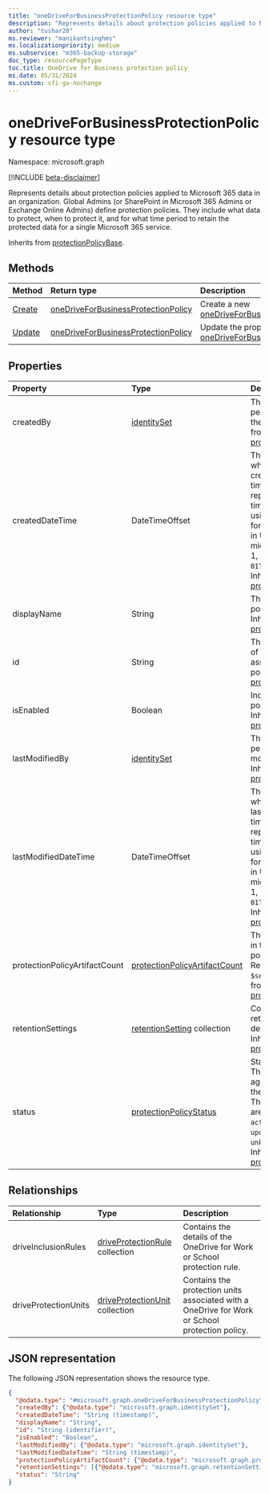```yaml
---
title: "oneDriveForBusinessProtectionPolicy resource type"
description: "Represents details about protection policies applied to Microsoft 365 data in an organization. "
author: "tushar20"
ms.reviewer: "manikantsinghms"
ms.localizationpriority: medium
ms.subservice: "m365-backup-storage"
doc_type: resourcePageType
toc.title: OneDrive for Business protection policy
ms.date: 05/31/2024
ms.custom: sfi-ga-nochange
---
```


# oneDriveForBusinessProtectionPolicy resource type

Namespace: microsoft.graph

[!INCLUDE [beta-disclaimer](../../includes/beta-disclaimer.md)]

Represents details about protection policies applied to Microsoft 365 data in an organization. Global Admins (or SharePoint in Microsoft 365 Admins or Exchange Online Admins) define protection policies. They include what data to protect, when to protect it, and for what time period to retain the protected data for a single Microsoft 365 service.


Inherits from [protectionPolicyBase](../resources/protectionpolicybase.md).

## Methods
|Method|Return type|Description|
|:---|:---|:---|
|[Create](../api/backuprestoreroot-post-onedriveforbusinessprotectionpolicies.md)|[oneDriveForBusinessProtectionPolicy](../resources/onedriveforbusinessprotectionpolicy.md)|Create a new [oneDriveForBusinessProtectionPolicy](../resources/onedriveforbusinessprotectionpolicy.md).|
|[Update](../api/onedriveforbusinessprotectionpolicy-update.md)|[oneDriveForBusinessProtectionPolicy](../resources/onedriveforbusinessprotectionpolicy.md)|Update the properties of a [oneDriveForBusinessProtectionPolicy](../resources/onedriveforbusinessprotectionpolicy.md).|

## Properties
|Property|Type|Description|
|:---|:---|:---|
|createdBy|[identitySet](../resources/identityset.md)|The identity of the person who created the policy. Inherited from [protectionPolicyBase](../resources/protectionpolicybase.md).|
|createdDateTime|DateTimeOffset|The date and time when the policy was created. The timestamp type represents date and time information using ISO 8601 format and is always in UTC. For example, midnight UTC on Jan 1, 2014 is `2014-01-01T00:00:00Z`. Inherited from [protectionPolicyBase](../resources/protectionpolicybase.md).|
|displayName|String|The name of the policy to be created. Inherited from [protectionPolicyBase](../resources/protectionpolicybase.md).|
|id|String|The unique identifier of the protection rule associated with the policy. Inherited from [protectionPolicyBase](../resources/protectionpolicybase.md).|
|isEnabled|Boolean|Indicates whether the policy is enabled. Inherited from [protectionPolicyBase](../resources/protectionpolicybase.md).|
|lastModifiedBy|[identitySet](../resources/identityset.md)|The identity of the person who last modified the policy. Inherited from [protectionPolicyBase](../resources/protectionpolicybase.md).|
|lastModifiedDateTime|DateTimeOffset|The date and time when the policy was last modified. The timestamp type represents date and time information using ISO 8601 format and is always in UTC. For example, midnight UTC on Jan 1, 2014 is `2014-01-01T00:00:00Z`. Inherited from [protectionPolicyBase](../resources/protectionpolicybase.md).|
|protectionPolicyArtifactCount|[protectionPolicyArtifactCount](../resources/protectionpolicyartifactcount.md)|The count of artifacts in the protection policy by status. Returned only on `$select`. Inherited from [protectionPolicyBase](../resources/protectionpolicybase.md).|
|retentionSettings|[retentionSetting](../resources/retentionsetting.md) collection|Contains the retention setting details for the policy. Inherited from [protectionPolicyBase](../resources/protectionpolicybase.md).|
|status|[protectionPolicyStatus](../resources/protectionpolicybase.md#protectionpolicystatus-values)|Status of the policy. The value is the aggregated status of the protection units. The possible values are: `inactive`, `activeWithErrors`, `updating`, `active`, `unknownFutureValue`. Inherited from [protectionPolicyBase](../resources/protectionpolicybase.md).|

## Relationships
|Relationship|Type|Description|
|:---|:---|:---|
|driveInclusionRules|[driveProtectionRule](../resources/driveprotectionrule.md) collection|Contains the details of the OneDrive for Work or School protection rule.|
|driveProtectionUnits|[driveProtectionUnit](../resources/driveprotectionunit.md) collection|Contains the protection units associated with a  OneDrive for Work or School protection policy.|

## JSON representation
The following JSON representation shows the resource type.
<!-- {
  "blockType": "resource",
  "keyProperty": "id",
  "@odata.type": "microsoft.graph.oneDriveForBusinessProtectionPolicy",
  "baseType": "microsoft.graph.protectionPolicyBase",
  "openType": false
}
-->
``` json
{
  "@odata.type": "#microsoft.graph.oneDriveForBusinessProtectionPolicy",
  "createdBy": {"@odata.type": "microsoft.graph.identitySet"},
  "createdDateTime": "String (timestamp)",
  "displayName": "String",
  "id": "String (identifier)",
  "isEnabled": "Boolean",
  "lastModifiedBy": {"@odata.type": "microsoft.graph.identitySet"},
  "lastModifiedDateTime": "String (timestamp)",
  "protectionPolicyArtifactCount": {"@odata.type": "microsoft.graph.protectionPolicyArtifactCount"},
  "retentionSettings": [{"@odata.type": "microsoft.graph.retentionSetting"}],
  "status": "String"
}
```

